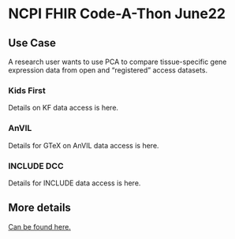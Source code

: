 # NCPI FHIR Code-A-Thon June22

## Use Case
A research user wants to use PCA to compare tissue-specific gene expression data from open and “registered” access datasets. 

### Kids First
Details on KF data access is here.

### AnVIL
Details for GTeX on AnVIL data access is here.

### INCLUDE DCC
Details for INCLUDE data access is here.

## More details
[Can be found here.](https://docs.google.com/document/d/1NXM0mVTDwQt0CALGMByI4mjCs3BNkRM97YLOw0p0yiU/edit)
